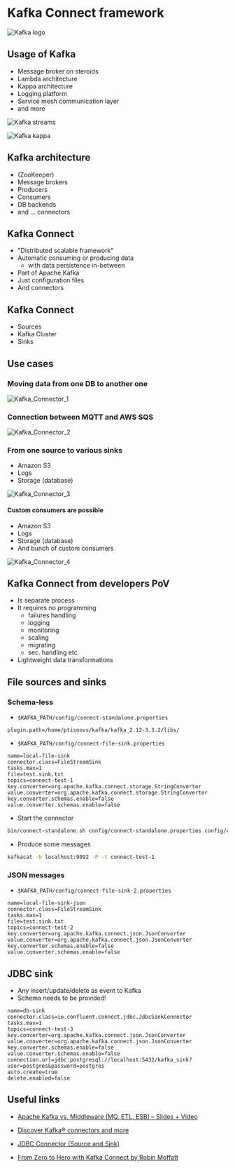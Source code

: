 # Kafka Connect framework

![Kafka logo](images/kafka_logo.png)



## Usage of Kafka

* Message broker on steroids
* Lambda architecture
* Kappa architecture
* Logging platform
* Service mesh communication layer
* and more

![Kafka streams](images/kafka_streams.png)

![Kafka kappa](images/kafka_kappa.png)



## Kafka architecture

* (ZooKeeper)
* Message brokers
* Producers
* Consumers
* DB backends
* and ... connectors



## Kafka Connect

* "Distributed scalable framework"
* Automatic consuming or producing data
    - with data persistence in-between
* Part of Apache Kafka
* Just configuration files
* And connectors



## Kafka Connect

* Sources
* Kafka Cluster
* Sinks


## Use cases

### Moving data from one DB to another one

![Kafka_Connector_1](images/Kafka_Connect_1.png)

### Connection between MQTT and AWS SQS

![Kafka_Connector_2](images/Kafka_Connect_2.png)

### From one source to various sinks

* Amazon S3
* Logs
* Storage (database)

![Kafka_Connector_3](images/Kafka_Connect_3.png)

#### Custom consumers are possible

* Amazon S3
* Logs
* Storage (database)
* And bunch of custom consumers

![Kafka_Connector_4](images/Kafka_Connect_4.png)



## Kafka Connect from developers PoV

* Is separate process
* It requires no programming
    - failures handling
    - logging
    - monitoring
    - scaling
    - migrating
    - sec. handling etc.
* Lightweight data transformations


## File sources and sinks

### Schema-less

* `$KAFKA_PATH/config/connect-standalone.properties`

```property
plugin.path=/home/ptisnovs/kafka/kafka_2.12-3.3.2/libs/
```

* `$KAFKA_PATH/config/connect-file-sink.properties`

```propery
name=local-file-sink
connector.class=FileStreamSink
tasks.max=1
file=test.sink.txt
topics=connect-test-1
key.converter=org.apache.kafka.connect.storage.StringConverter
value.converter=org.apache.kafka.connect.storage.StringConverter
key.converter.schemas.enable=false
value.converter.schemas.enable=false
```

* Start the connector

```bash
bin/connect-standalone.sh config/connect-standalone.properties config/connect-file-sink.properties
```

* Produce some messages

```bash
kafkacat -b localhost:9092 -P -t connect-test-1
```

### JSON messages

* `$KAFKA_PATH/config/connect-file-sink-2.properties`

```property
name=local-file-sink-json
connector.class=FileStreamSink
tasks.max=1
file=test.sink.txt
topics=connect-test-2
key.converter=org.apache.kafka.connect.json.JsonConverter
value.converter=org.apache.kafka.connect.json.JsonConverter
key.converter.schemas.enable=false
value.converter.schemas.enable=false
```

## JDBC sink

* Any insert/update/delete as event to Kafka
* Schema needs to be provided!

```property
name=db-sink
connector.class=io.confluent.connect.jdbc.JdbcSinkConnector
tasks.max=1
topics=connect-test-3
key.converter=org.apache.kafka.connect.json.JsonConverter
value.converter=org.apache.kafka.connect.json.JsonConverter
key.converter.schemas.enable=false
value.converter.schemas.enable=false
connection.url=jdbc:postgresql://localhost:5432/kafka_sink?user=postgres&password=postgres
auto.create=true
delete.enabled=false
```



## Useful links

* [Apache Kafka vs. Middleware (MQ, ETL, ESB) – Slides + Video](https://www.kai-waehner.de/blog/2019/03/07/apache-kafka-middleware-mq-etl-esb-comparison/)

* [Discover Kafka® connectors and more](https://www.confluent.io/hub/?_ga=2.197519912.642206306.1675149141-1201563621.1675149140)

* [JDBC Connector (Source and Sink)](https://www.confluent.io/hub/confluentinc/kafka-connect-jdbc)

* [From Zero to Hero with Kafka Connect by Robin Moffatt](https://www.youtube.com/watch?v=Jkcp28ki82k)
